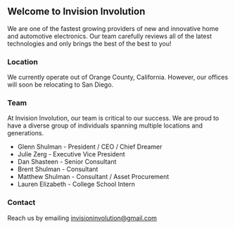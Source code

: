 ## Welcome to Invision Involution

We are one of the fastest growing providers of new and innovative home and automotive electronics. Our team carefully reviews all of the latest technologies and only brings the best of the best to you!

### Location

We currently operate out of Orange County, California. However, our offices will soon be relocating to San Diego.

### Team

At Invision Involution, our team is critical to our success. We are proud to have a diverse group of individuals spanning multiple locations and generations.
- Glenn Shulman - President / CEO / Chief Dreamer
- Julie Zerg - Executive Vice President
- Dan Shasteen - Senior Consultant
- Brent Shulman - Consultant
- Matthew Shulman - Consultant / Asset Procurement
- Lauren Elizabeth - College School Intern


### Contact

Reach us by emailing [invisioninvolution@gmail.com](mailto:invisioninvolution@gmail.com)
